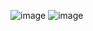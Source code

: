 ![image](https://github.com/user-attachments/assets/05c5f3ee-9268-484d-92f3-ccd27044304e)
![image](https://github.com/user-attachments/assets/a2395863-5b08-4439-8135-422b73a5d3bb)

